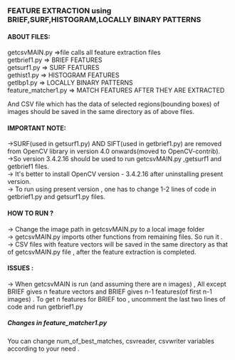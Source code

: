   <h3>FEATURE EXTRACTION using BRIEF,SURF,HISTOGRAM,LOCALLY BINARY PATTERNS</h3>

<h4>ABOUT FILES:</h4>
getcsvMAIN.py =>file calls all feature extraction files<br>
getbrief1.py => BRIEF FEATURES<br>
getsurf1.py => SURF FEATURES<br>
gethist1.py => HISTOGRAM FEATURES<br>
getlbp1.py => LOCALLY BINARY PATTERNS<br>
feature_matcher1.py => MATCH FEATURES AFTER THEY ARE EXTRACTED<br>

And CSV file which has the data of selected regions(bounding boxes) of images should be saved in the same directory as of above files.<br>



<h4>IMPORTANT NOTE:</h4>
->SURF(used in getsurf1.py) AND SIFT(used in getbrief1.py) are removed from OpenCV library in version 4.0 onwards(moved to OpenCV-contrib).<br> ->So version 3.4.2.16 should be used to run getcsvMAIN.py ,getsurf1 and getbrief1 files.<br>-> It's better to install OpenCV version - 3.4.2.16 after uninstalling present version.<br> -> To run using present version , one has to change 1-2 lines of code in getbrief1.py and getsurf1.py files.


<h4>HOW TO RUN ?</h4>
-> Change the image path in getcsvMAIN.py to a local image folder<br>
-> getcsvMAIN.py imports other functions from remaining files. So run it .<br>
-> CSV files with feature vectors will be saved in the same directory as that of getcsvMAIN.py file , after the feature extraction is completed.<br>
<h4>ISSUES :</h4>
-> When getcsvMAIN is run (and assuming there are n images) , All except BRIEF gives n feature vectors and BRIEF gives n-1 features(of first n-1 images) . To get n features for BRIEF too , uncomment the last two lines of code and run getbrief1.py

<h5>Changes in feature_matcher1.py</h5>
You can change num_of_best_matches, csvreader, csvwriter variables according to your need .
